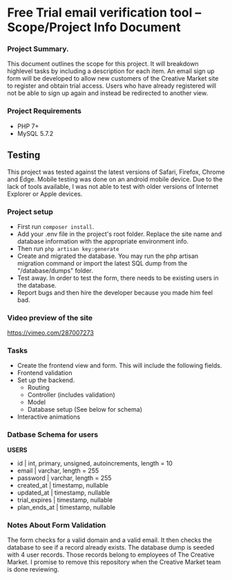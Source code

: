 # Free Trial email verification tool – Scope/Project Info Document

### Project Summary.
This document outlines the scope for this project. It will breakdown highlevel tasks by including a description for each item.
An email sign up form will be developed to allow new customers of the Creative Market site to register and obtain trial access. Users who have already registered will not be able to sign up again and instead be redirected to another view.

### Project Requirements
 - PHP 7+
 - MySQL 5.7.2

## Testing
This project was tested against the latest versions of Safari, Firefox, Chrome and Edge.
Mobile testing was done on an android mobile device. Due to the lack of tools available, I was not able to test with older versions of Internet Explorer or Apple devices.

### Project setup
- First run `composer install`.
- Add your .env file in the project's root folder. Replace the site name and database information with the appropriate environment info.
- Then run `php artisan key:generate`
- Create and migrated the database. You may run the php artisan migration command or import the latest SQL dump from the "/database/dumps" folder.
- Test away. In order to test the form, there needs to be existing users in the database.
- Report bugs and then hire the developer because you made him feel bad.

### Video preview of the site
https://vimeo.com/287007273

### Tasks
- Create the frontend view and form. This will include the following fields.
- Frontend validation 
- Set up the backend.
    - Routing
    - Controller (includes validation)
    - Model
    - Database setup (See below for schema)
- Interactive animations
    
### Datbase Schema for users

**USERS**
- id | int, primary, unsigned, autoincrements, length = 10
- email | varchar, length = 255
- password | varchar, length = 255
- created_at | timestamp, nullable
- updated_at | timestamp, nullable
- trial_expires | timestamp, nullable
- plan_ends_at | timestamp, nullable

### Notes About Form Validation
The form checks for a valid domain and a valid email. It then checks the database to see if a record already exists.
The database dump is seeded with 4 user records. Those records belong to employees of The Creative Market. I promise to remove this repository when the Creative Market team is done reviewing. 
